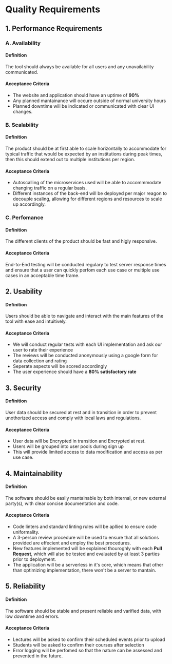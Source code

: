 # Quality Requirements

## 1. Performance Requirements

### A. Availability

#### Definition

The tool should always be available for all users and any unavailability communicated.

#### Acceptance Criteria

- The website and application should have an uptime of **90%**
- Any planned mantainance will occure outside of normal university hours
- Planned downtime will be indicated or communicated with clear UI changes.

### B. Scalability

#### Definition

The product should be at first able to scale horizontally to accommodate for typical traffic that would be expected by an institutions during peak times, then this should extend out to multiple institutions per region.

#### Acceptance Criteria

- Autoscalling of the microservices used will be able to accommmodate changing traffic on a regular basis.
- Different instances of the back-end will be deployed per major reagon to decouple scaling, allowing for different regions and resources to scale up accordingly.

### C. Perfomance

#### Definition

The different clients of the product should be fast and higly responsive.

#### Acceptance Criteria

End-to-End testing will be conducted regulary to test server response times and ensure that a user can quickly perfom each use case or multiple use cases in an acceptable time frame.

## 2. Usability

#### Definition

Users should be able to navigate and interact with the main features of the tool with ease and intuitively.

#### Acceptance Criteria

- We will conduct regular tests with each UI implementation and ask our user to rate their experience
- The reviews will be conducted anonymously using a google form for data collection and rating
- Seperate aspects will be scored accordingly
- The user experience should have a **80% satisfactory rate**

## 3. Security

#### Definition

User data should be secured at rest and in transition in order to prevent unothorized access and comply with local laws and regulations.

#### Acceptance Criteria

- User data will be Encrypted in transition and Encrypted at rest.
- Users will be grouped into user pools during sign up
- This will provide limited access to data modification and access as per use case.

## 4. Maintainability

#### Definition

The software should be easily mantainable by both internal, or new external party(s), with clear concise documentation and code.

#### Acceptance Criteria

- Code linters and standard linting rules will be apllied to ensure code uniformality.
- A 3-person review procedure will be used to ensure that all solutions provided are effecient and employ the best procedures.
- New features implemented will be explained thouroghly with each **Pull Request**, which will also be tested and evaluated by at least 3 parties prior to deployment.
- The application will be a serverless in it's core, which means that other than optimizing implementation, there won't be a server to mantain.

## 5. Reliability

#### Definition

The software should be stable and present reliable and varified data, with low downtime and errors.

#### Acceptance Criteria

- Lectures will be asked to confirm their scheduled events prior to upload
- Students will be asked to confirm their courses after selection
- Error logging will be perfomed so that the nature can be assessed and prevented in the future.
